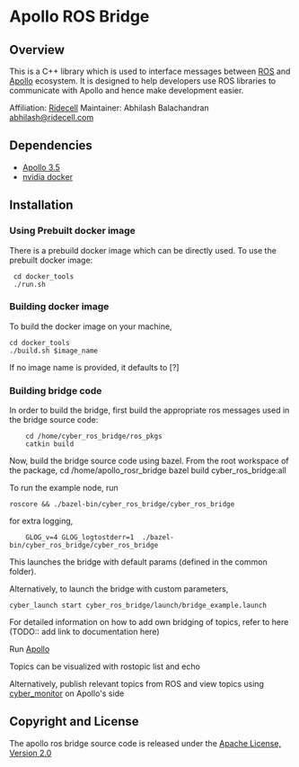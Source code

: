 # Apollo ROS Bridge


## Overview

This is a C++ library which is used to interface messages between [ROS](http://http://www.ros.org/ "ROS")  and [Apollo](https://github.com/ApolloAuto/apollo "Apollo") ecosystem. It is designed to help developers use ROS libraries to communicate with Apollo and hence make development easier. 

Affiliation:  [Ridecell](http://auro.ai/ "Ridecell")
Maintainer: Abhilash Balachandran abhilash@ridecell.com

## Dependencies

- [Apollo 3.5 ](https://github.com/ApolloAuto/apollo/tree/r3.0.0 "Apollo 3.5 ")
- [nvidia docker ](https://github.com/NVIDIA/nvidia-docker "nvidia docker ")

## Installation

### Using Prebuilt docker image

There is a prebuild docker image which can be directly used. To use the prebuilt docker image:

     cd docker_tools
     ./run.sh

### Building docker image

To build the docker image on your machine, 

    cd docker_tools
    ./build.sh $image_name

If no image name is provided, it defaults to [?]

### Building bridge code

In order to build the bridge, first build the appropriate ros messages used in the bridge source code:

        cd /home/cyber_ros_bridge/ros_pkgs
        catkin build

Now, build the bridge source code using bazel. From the root workspace of the package,
        cd /home/apollo_rosr_bridge
        bazel build cyber_ros_bridge:all


To run the example node, run

    roscore && ./bazel-bin/cyber_ros_bridge/cyber_ros_bridge

for extra logging,

        GLOG_v=4 GLOG_logtostderr=1  ./bazel-bin/cyber_ros_bridge/cyber_ros_bridge

This launches the bridge with default params (defined in the common folder).

Alternatively, to launch the bridge with custom parameters,

    cyber_launch start cyber_ros_bridge/launch/bridge_example.launch

For detailed information on how to add own bridging of topics, refer to here (TODO:: add link to documentation here)

Run [Apollo ](https://github.com/ApolloAuto/apollo/blob/master/docs/quickstart/apollo_3_5_quick_start.md "Apollo ")

Topics can be visualized with rostopic list and echo

Alternatively, publish relevant topics from ROS and view topics using [cyber_monitor](https://github.com/ApolloAuto/apollo/blob/master/docs/cyber/CyberRT_Developer_Tools.md "cyber_monitor") on Apollo's side

## Copyright and License

The apollo ros bridge source code is released under the [Apache License, Version 2.0](https://www.apache.org/licenses/LICENSE-2.0 "Apache License, Version 2.0")


